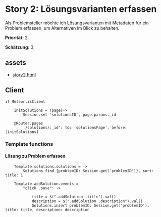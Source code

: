 # Story 2: Lösungsvarianten erfassen


Als Problemsteller möchte ich Lösungsvarianten mit Metadaten für ein Problem erfassen, um Alternativen im Blick zu behalten.


**Priorität:** 2

**Schätzung:** 3





## assets
- [story2.html](story2.html)


## Client

	if Meteor.isClient
		
		initSolutions = (page)->
			Session.set 'solutionsID', page.params._id

		@Router.pages
			'/solutions/:_id': to: 'solutionsPage', before: [initSolutions]



### Template functions


#### Lösung zu Problem erfassen

		Template.solutions.solutions = ->
			Solutions.find {problemID: Session.get('problemID')}, sort: title: 1

		Template.addSolution.events = 
			"click .save": ->
				
				title = $(".addSolution .title").val()
				description = $(".addSolution .description").val()
				Solutions.insert problemID: Session.get('problemID'), title: title, description: description

